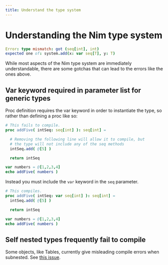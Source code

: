 ```yaml
---
title: Understand the type system
---
```


# Understanding the Nim type system

```nim
Error: type mismatch: got (seq[int], int)
expected one of: system.add(x: var seq[T], y: T)
```

While most aspects of the Nim type system are immediately understandable, there are some gotchas that can lead to the errors like the ones above.

## Var keyword required in parameter list for generic types

Proc definition requires the var keyword in order to instantiate the type, so rather than defining a proc like so:

```nim
# This fails to compile.
proc addFive( intSeq: seq[int] ): seq[int] =

  # Removing the following line will allow it to compile, but
  # the type will not include any of the seq methods
  intSeq.add( @[5] )

  return intSeq

var numbers = @[1,2,3,4]
echo addFive( numbers )
```

Instead you must include the `var` keyword in the `seq` parameter.

```nim
# This compiles.
proc addFive( intSeq: var seq[int] ): seq[int] =
  intSeq.add( @[5] )

  return intSeq

var numbers = @[1,2,3,4]
echo addFive( numbers )
```

## Self nested types frequently fail to compile

Some objects, like Tables, currently give misleading compile errors when subnested. See [this issue](https://github.com/nim-lang/Nim/issues/2722).
